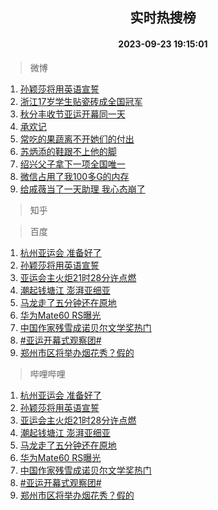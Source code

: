<div align="center"><h2>实时热搜榜</h2><h4>2023-09-23 19:15:01</h4></div>

> 微博  

1. [孙颖莎将用英语宣誓](https://s.weibo.com/weibo?q=%23%E5%AD%99%E9%A2%96%E8%8E%8E%E5%B0%86%E7%94%A8%E8%8B%B1%E8%AF%AD%E5%AE%A3%E8%AA%93%23&t=31&band_rank=1&Refer=top)<br />
2. [浙江17岁学生贴瓷砖成全国冠军](https://s.weibo.com/weibo?q=%23%E6%B5%99%E6%B1%9F17%E5%B2%81%E5%AD%A6%E7%94%9F%E8%B4%B4%E7%93%B7%E7%A0%96%E6%88%90%E5%85%A8%E5%9B%BD%E5%86%A0%E5%86%9B%23&t=31&band_rank=2&Refer=top)<br />
3. [秋分丰收节亚运开幕同一天](https://s.weibo.com/weibo?q=%23%E7%A7%8B%E5%88%86%E4%B8%B0%E6%94%B6%E8%8A%82%E4%BA%9A%E8%BF%90%E5%BC%80%E5%B9%95%E5%90%8C%E4%B8%80%E5%A4%A9%23&t=31&band_rank=3&Refer=top)<br />
4. [承欢记](https://s.weibo.com/weibo?q=%23%E6%89%BF%E6%AC%A2%E8%AE%B0%23&t=31&band_rank=4&Refer=top)<br />
5. [常吃的果蔬离不开她们的付出](https://s.weibo.com/weibo?q=%23%E5%B8%B8%E5%90%83%E7%9A%84%E6%9E%9C%E8%94%AC%E7%A6%BB%E4%B8%8D%E5%BC%80%E5%A5%B9%E4%BB%AC%E7%9A%84%E4%BB%98%E5%87%BA%23&t=31&band_rank=5&Refer=top)<br />
6. [苏炳添的鞋跟不上他的脚](https://s.weibo.com/weibo?q=%23%E8%8B%8F%E7%82%B3%E6%B7%BB%E7%9A%84%E9%9E%8B%E8%B7%9F%E4%B8%8D%E4%B8%8A%E4%BB%96%E7%9A%84%E8%84%9A%23&t=31&band_rank=6&Refer=top)<br />
7. [绍兴父子拿下一项全国唯一](https://s.weibo.com/weibo?q=%23%E7%BB%8D%E5%85%B4%E7%88%B6%E5%AD%90%E6%8B%BF%E4%B8%8B%E4%B8%80%E9%A1%B9%E5%85%A8%E5%9B%BD%E5%94%AF%E4%B8%80%23&t=31&band_rank=7&Refer=top)<br />
8. [微信占用了我100多G的内存](https://s.weibo.com/weibo?q=%23%E5%BE%AE%E4%BF%A1%E5%8D%A0%E7%94%A8%E4%BA%86%E6%88%91100%E5%A4%9AG%E7%9A%84%E5%86%85%E5%AD%98%23&t=31&band_rank=8&Refer=top)<br />
9. [给戚薇当了一天助理 我心态崩了](https://s.weibo.com/weibo?q=%E7%BB%99%E6%88%9A%E8%96%87%E5%BD%93%E4%BA%86%E4%B8%80%E5%A4%A9%E5%8A%A9%E7%90%86%20%E6%88%91%E5%BF%83%E6%80%81%E5%B4%A9%E4%BA%86&t=31&band_rank=9&Refer=top)<br />

> 知乎  


> 百度  

1. [杭州亚运会 准备好了](https://www.baidu.com/s?wd=%E6%9D%AD%E5%B7%9E%E4%BA%9A%E8%BF%90%E4%BC%9A+%E5%87%86%E5%A4%87%E5%A5%BD%E4%BA%86&sa=fyb_news&rsv_dl=fyb_news)<br />
2. [孙颖莎将用英语宣誓](https://www.baidu.com/s?wd=%E5%AD%99%E9%A2%96%E8%8E%8E%E5%B0%86%E7%94%A8%E8%8B%B1%E8%AF%AD%E5%AE%A3%E8%AA%93&sa=fyb_news&rsv_dl=fyb_news)<br />
3. [亚运会主火炬21时28分许点燃](https://www.baidu.com/s?wd=%E4%BA%9A%E8%BF%90%E4%BC%9A%E4%B8%BB%E7%81%AB%E7%82%AC21%E6%97%B628%E5%88%86%E8%AE%B8%E7%82%B9%E7%87%83&sa=fyb_news&rsv_dl=fyb_news)<br />
4. [潮起钱塘江 澎湃亚细亚](https://www.baidu.com/s?wd=%E6%BD%AE%E8%B5%B7%E9%92%B1%E5%A1%98%E6%B1%9F+%E6%BE%8E%E6%B9%83%E4%BA%9A%E7%BB%86%E4%BA%9A&sa=fyb_news&rsv_dl=fyb_news)<br />
5. [马龙走了五分钟还在原地](https://www.baidu.com/s?wd=%E9%A9%AC%E9%BE%99%E8%B5%B0%E4%BA%86%E4%BA%94%E5%88%86%E9%92%9F%E8%BF%98%E5%9C%A8%E5%8E%9F%E5%9C%B0&sa=fyb_news&rsv_dl=fyb_news)<br />
6. [华为Mate60 RS曝光](https://www.baidu.com/s?wd=%E5%8D%8E%E4%B8%BAMate60+RS%E6%9B%9D%E5%85%89&sa=fyb_news&rsv_dl=fyb_news)<br />
7. [中国作家残雪成诺贝尔文学奖热门](https://www.baidu.com/s?wd=%E4%B8%AD%E5%9B%BD%E4%BD%9C%E5%AE%B6%E6%AE%8B%E9%9B%AA%E6%88%90%E8%AF%BA%E8%B4%9D%E5%B0%94%E6%96%87%E5%AD%A6%E5%A5%96%E7%83%AD%E9%97%A8&sa=fyb_news&rsv_dl=fyb_news)<br />
8. [#亚运开幕式观察团#](https://www.baidu.com/s?wd=%23%E4%BA%9A%E8%BF%90%E5%BC%80%E5%B9%95%E5%BC%8F%E8%A7%82%E5%AF%9F%E5%9B%A2%23&sa=fyb_news&rsv_dl=fyb_news)<br />
9. [郑州市区将举办烟花秀？假的](https://www.baidu.com/s?wd=%E9%83%91%E5%B7%9E%E5%B8%82%E5%8C%BA%E5%B0%86%E4%B8%BE%E5%8A%9E%E7%83%9F%E8%8A%B1%E7%A7%80%EF%BC%9F%E5%81%87%E7%9A%84&sa=fyb_news&rsv_dl=fyb_news)<br />

> 哔哩哔哩  

1. [杭州亚运会 准备好了](https://www.baidu.com/s?wd=%E6%9D%AD%E5%B7%9E%E4%BA%9A%E8%BF%90%E4%BC%9A+%E5%87%86%E5%A4%87%E5%A5%BD%E4%BA%86&sa=fyb_news&rsv_dl=fyb_news)<br />
2. [孙颖莎将用英语宣誓](https://www.baidu.com/s?wd=%E5%AD%99%E9%A2%96%E8%8E%8E%E5%B0%86%E7%94%A8%E8%8B%B1%E8%AF%AD%E5%AE%A3%E8%AA%93&sa=fyb_news&rsv_dl=fyb_news)<br />
3. [亚运会主火炬21时28分许点燃](https://www.baidu.com/s?wd=%E4%BA%9A%E8%BF%90%E4%BC%9A%E4%B8%BB%E7%81%AB%E7%82%AC21%E6%97%B628%E5%88%86%E8%AE%B8%E7%82%B9%E7%87%83&sa=fyb_news&rsv_dl=fyb_news)<br />
4. [潮起钱塘江 澎湃亚细亚](https://www.baidu.com/s?wd=%E6%BD%AE%E8%B5%B7%E9%92%B1%E5%A1%98%E6%B1%9F+%E6%BE%8E%E6%B9%83%E4%BA%9A%E7%BB%86%E4%BA%9A&sa=fyb_news&rsv_dl=fyb_news)<br />
5. [马龙走了五分钟还在原地](https://www.baidu.com/s?wd=%E9%A9%AC%E9%BE%99%E8%B5%B0%E4%BA%86%E4%BA%94%E5%88%86%E9%92%9F%E8%BF%98%E5%9C%A8%E5%8E%9F%E5%9C%B0&sa=fyb_news&rsv_dl=fyb_news)<br />
6. [华为Mate60 RS曝光](https://www.baidu.com/s?wd=%E5%8D%8E%E4%B8%BAMate60+RS%E6%9B%9D%E5%85%89&sa=fyb_news&rsv_dl=fyb_news)<br />
7. [中国作家残雪成诺贝尔文学奖热门](https://www.baidu.com/s?wd=%E4%B8%AD%E5%9B%BD%E4%BD%9C%E5%AE%B6%E6%AE%8B%E9%9B%AA%E6%88%90%E8%AF%BA%E8%B4%9D%E5%B0%94%E6%96%87%E5%AD%A6%E5%A5%96%E7%83%AD%E9%97%A8&sa=fyb_news&rsv_dl=fyb_news)<br />
8. [#亚运开幕式观察团#](https://www.baidu.com/s?wd=%23%E4%BA%9A%E8%BF%90%E5%BC%80%E5%B9%95%E5%BC%8F%E8%A7%82%E5%AF%9F%E5%9B%A2%23&sa=fyb_news&rsv_dl=fyb_news)<br />
9. [郑州市区将举办烟花秀？假的](https://www.baidu.com/s?wd=%E9%83%91%E5%B7%9E%E5%B8%82%E5%8C%BA%E5%B0%86%E4%B8%BE%E5%8A%9E%E7%83%9F%E8%8A%B1%E7%A7%80%EF%BC%9F%E5%81%87%E7%9A%84&sa=fyb_news&rsv_dl=fyb_news)<br />
